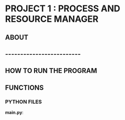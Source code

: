 # PROJECT 1 : PROCESS AND RESOURCE MANAGER

## ABOUT
## -------------------------


HOW TO RUN THE PROGRAM
-------------------------

FUNCTIONS
-------------------------

### PYTHON FILES

**main.py**: 
